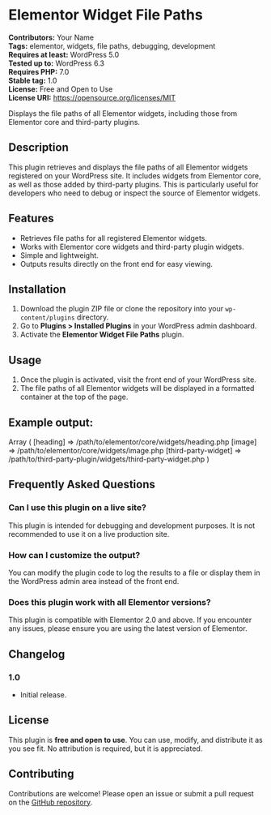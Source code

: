 # Elementor Widget File Paths

**Contributors:** Your Name  
**Tags:** elementor, widgets, file paths, debugging, development  
**Requires at least:** WordPress 5.0  
**Tested up to:** WordPress 6.3  
**Requires PHP:** 7.0  
**Stable tag:** 1.0  
**License:** Free and Open to Use  
**License URI:** https://opensource.org/licenses/MIT  

Displays the file paths of all Elementor widgets, including those from Elementor core and third-party plugins.

## Description

This plugin retrieves and displays the file paths of all Elementor widgets registered on your WordPress site. It includes widgets from Elementor core, as well as those added by third-party plugins. This is particularly useful for developers who need to debug or inspect the source of Elementor widgets.

## Features

- Retrieves file paths for all registered Elementor widgets.
- Works with Elementor core widgets and third-party plugin widgets.
- Simple and lightweight.
- Outputs results directly on the front end for easy viewing.

## Installation

1. Download the plugin ZIP file or clone the repository into your `wp-content/plugins` directory.
2. Go to **Plugins > Installed Plugins** in your WordPress admin dashboard.
3. Activate the **Elementor Widget File Paths** plugin.

## Usage

1. Once the plugin is activated, visit the front end of your WordPress site.
2. The file paths of all Elementor widgets will be displayed in a formatted container at the top of the page.

## Example output:
Array
(
[heading] => /path/to/elementor/core/widgets/heading.php
[image] => /path/to/elementor/core/widgets/image.php
[third-party-widget] => /path/to/third-party-plugin/widgets/third-party-widget.php
)



## Frequently Asked Questions

### Can I use this plugin on a live site?

This plugin is intended for debugging and development purposes. It is not recommended to use it on a live production site.

### How can I customize the output?

You can modify the plugin code to log the results to a file or display them in the WordPress admin area instead of the front end.

### Does this plugin work with all Elementor versions?

This plugin is compatible with Elementor 2.0 and above. If you encounter any issues, please ensure you are using the latest version of Elementor.

## Changelog

### 1.0
- Initial release.

## License

This plugin is **free and open to use**. You can use, modify, and distribute it as you see fit. No attribution is required, but it is appreciated.

## Contributing

Contributions are welcome! Please open an issue or submit a pull request on the [GitHub repository](#).
